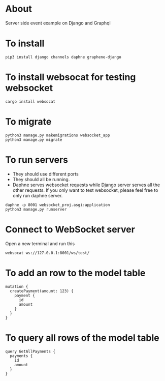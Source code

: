 # About
Server side event example on Django and Graphql


# To install
```
pip3 install django channels daphne graphene-django
```

# To install websocat for testing websocket
```
cargo install websocat
```


# To migrate
```
python3 manage.py makemigrations websocket_app
python3 manage.py migrate
```

# To run servers
* They should use different ports
* They should all be running. 
* Daphne serves websocket requests while Django server serves all the other requests. If you only want to test websocket, please feel free to only run daphne server.
```
daphne -p 8001 websocket_proj.asgi:application
python3 manage.py runserver
```

# Connect to WebSocket server
Open a new terminal and run this
```
websocat ws://127.0.0.1:8001/ws/test/
```


# To add an row to the model table
```
mutation {
  createPayment(amount: 123) {
    payment {
      id
      amount
    }
  }
}
```


# To query all rows of the model table
```
query GetAllPayments {
  payments {
    id
    amount
  }
}
```
